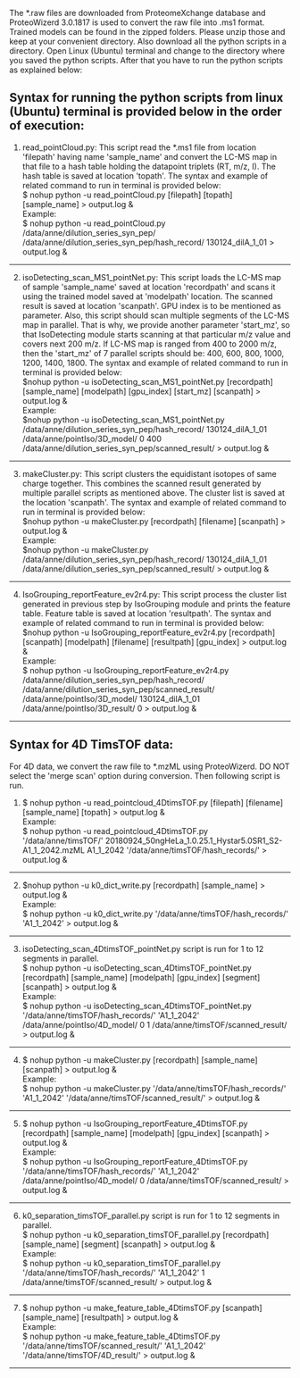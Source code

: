 The *.raw files are downloaded from ProteomeXchange database and ProteoWizerd 3.0.1817 is used to convert the raw file into .ms1 format. Trained models can be found in the zipped folders. Please unzip those and keep at your convenient directory. Also download all the python scripts in a directory. Open Linux (Ubuntu) terminal and change to the directory where you saved the python scripts. After that you have to run the python scripts as explained below:

Syntax for running the python scripts from linux (Ubuntu) terminal is provided below in the order of execution: 
-----------------------------------------------------------------------------------------------------------------------------------------------------------
1. read_pointCloud.py: This script read the *.ms1 file from location 'filepath' having name 'sample_name' and convert the LC-MS map in that file to a hash table holding the datapoint triplets (RT, m/z, I). The hash table is saved at location 'topath'. The syntax and example of related command to run in terminal is provided below:  
$ nohup python -u read_pointCloud.py [filepath] [topath] [sample_name] > output.log &  
Example:  
$ nohup python -u read_pointCloud.py /data/anne/dilution_series_syn_pep/ /data/anne/dilution_series_syn_pep/hash_record/ 130124_dilA_1_01 > output.log &
--------------------------------------------------------------------------------------------------------------------------------------------------------------------------
2. isoDetecting_scan_MS1_pointNet.py: This script loads the LC-MS map of sample 'sample_name' saved at location 'recordpath' and scans it using the trained model saved at 'modelpath' location. The scanned result is saved at location 'scanpath'. GPU index is to be mentioned as parameter. Also, this script should scan multiple segments of the LC-MS map in parallel. That is why, we provide another parameter 'start_mz', so that IsoDetecting module starts scanning at that particular m/z value and covers next 200 m/z. If LC-MS map is ranged from 400 to 2000 m/z, then the 'start_mz' of 7 parallel scripts should be: 400, 600, 800, 1000, 1200, 1400, 1800. The syntax and example of related command to run in terminal is provided below:  
$nohup python -u isoDetecting_scan_MS1_pointNet.py [recordpath] [sample_name] [modelpath] [gpu_index] [start_mz] [scanpath] > output.log &  
Example:  
$nohup python -u isoDetecting_scan_MS1_pointNet.py /data/anne/dilution_series_syn_pep/hash_record/ 130124_dilA_1_01 /data/anne/pointIso/3D_model/ 0 400 /data/anne/dilution_series_syn_pep/scanned_result/ > output.log & 
---------------------------------------------------------------------------------------------------------------------------------------------------------------------------
3. makeCluster.py: This script clusters the equidistant isotopes of same charge together. This combines the scanned result generated by multiple parallel scripts as mentioned above. The cluster list is saved at the location 'scanpath'. The syntax and example of related command to run in terminal is provided below:  
$nohup python -u makeCluster.py [recordpath] [filename] [scanpath] > output.log &    
Example:  
$nohup python -u makeCluster.py /data/anne/dilution_series_syn_pep/hash_record/ 130124_dilA_1_01 /data/anne/dilution_series_syn_pep/scanned_result/ > output.log &
------------------------------------------------------------------------------------------------------------------------------------------------------------------------------
4. IsoGrouping_reportFeature_ev2r4.py: This script process the cluster list generated in previous step by IsoGrouping module and prints the feature table. Feature table is saved at location 'resultpath'. The syntax and example of related command to run in terminal is provided below:  
$nohup python -u IsoGrouping_reportFeature_ev2r4.py [recordpath] [scanpath] [modelpath] [filename] [resultpath] [gpu_index] > output.log &  
Example:  
$ nohup python -u IsoGrouping_reportFeature_ev2r4.py /data/anne/dilution_series_syn_pep/hash_record/ /data/anne/dilution_series_syn_pep/scanned_result/  /data/anne/pointIso/3D_model/  130124_dilA_1_01 /data/anne/pointIso/3D_result/ 0 > output.log & 
--------------------------------------------------------------------------------------------------------------------------------------------------------------------

Syntax for 4D TimsTOF data: 
-----------------------------------
For 4D data, we convert the raw file to *.mzML using ProteoWizerd. DO NOT select the 'merge scan' option during conversion. Then following script is run.  
1. $ nohup python -u read_pointcloud_4DtimsTOF.py [filepath] [filename] [sample_name] [topath] > output.log &  
Example:  
$ nohup python -u read_pointcloud_4DtimsTOF.py '/data/anne/timsTOF/' 20180924_50ngHeLa_1.0.25.1_Hystar5.0SR1_S2-A1_1_2042.mzML A1_1_2042 '/data/anne/timsTOF/hash_records/' > output.log & 
---------------------------------
2. $nohup python -u k0_dict_write.py [recordpath] [sample_name] > output.log &  
Example:  
$ nohup python -u k0_dict_write.py '/data/anne/timsTOF/hash_records/' 'A1_1_2042' > output.log &
---------------------------------
3. isoDetecting_scan_4DtimsTOF_pointNet.py script is run for 1 to 12 segments in parallel.  
$ nohup python -u isoDetecting_scan_4DtimsTOF_pointNet.py [recordpath] [sample_name] [modelpath] [gpu_index] [segment] [scanpath] > output.log &  
Example:  
$ nohup python -u isoDetecting_scan_4DtimsTOF_pointNet.py '/data/anne/timsTOF/hash_records/' 'A1_1_2042' /data/anne/pointIso/4D_model/ 0 1 /data/anne/timsTOF/scanned_result/ > output.log &
-----------------
4. $ nohup python -u makeCluster.py [recordpath] [sample_name] [scanpath] > output.log &  
Example:  
$ nohup python -u makeCluster.py '/data/anne/timsTOF/hash_records/' 'A1_1_2042' '/data/anne/timsTOF/scanned_result/' > output.log &  
------------------
5. $ nohup python -u  IsoGrouping_reportFeature_4DtimsTOF.py [recordpath] [sample_name] [modelpath] [gpu_index] [scanpath] > output.log &  
Example:  
$ nohup python -u IsoGrouping_reportFeature_4DtimsTOF.py '/data/anne/timsTOF/hash_records/' 'A1_1_2042' /data/anne/pointIso/4D_model/ 0 /data/anne/timsTOF/scanned_result/ > output.log & 
-----------------------
6. k0_separation_timsTOF_parallel.py script is run for 1 to 12 segments in parallel.  
$ nohup python -u  k0_separation_timsTOF_parallel.py [recordpath] [sample_name] [segment] [scanpath] > output.log &  
Example:  
$ nohup python -u k0_separation_timsTOF_parallel.py '/data/anne/timsTOF/hash_records/' 'A1_1_2042' 1 /data/anne/timsTOF/scanned_result/ > output.log & 
--------------
7. $ nohup python -u  make_feature_table_4DtimsTOF.py [scanpath] [sample_name] [resultpath] > output.log &  
Example:  
$ nohup python -u make_feature_table_4DtimsTOF.py '/data/anne/timsTOF/scanned_result/' 'A1_1_2042' '/data/anne/timsTOF/4D_result/' > output.log &  
--------------

